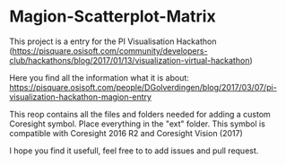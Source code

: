 # Magion-Scatterplot-Matrix

This project is a entry for the PI Visualisation Hackathon (https://pisquare.osisoft.com/community/developers-club/hackathons/blog/2017/01/13/visualization-virtual-hackathon)

Here you find all the information what it is about:
https://pisquare.osisoft.com/people/DGolverdingen/blog/2017/03/07/pi-visualization-hackathon-magion-entry

This reop contains all the files and folders needed for adding a custom Coresight symbol. Place everything in the "ext" folder.
This symbol is compatible with Coresight 2016 R2 and Coresight Vision (2017)

I hope you find it usefull, feel free to to add issues and pull request.

